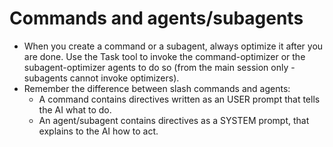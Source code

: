# Commands and agents/subagents

- When you create a command or a subagent, always optimize it after you are done. Use the Task tool to invoke the command-optimizer or the subagent-optimizer agents to do so (from the main session only - subagents cannot invoke optimizers).
- Remember the difference between slash commands and agents:
  - A command contains directives written as an USER prompt that tells the AI what to do. 
  - An agent/subagent contains directives as a SYSTEM prompt, that explains to the AI how to act.
